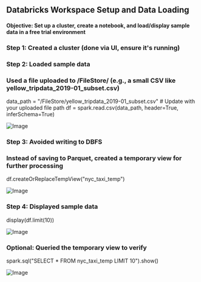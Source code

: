 ## Databricks Workspace Setup and Data Loading
#### Objective: Set up a cluster, create a notebook, and load/display sample data in a free trial environment



### Step 1: Created a cluster (done via UI, ensure it's running)




### Step 2: Loaded sample data
### Used a file uploaded to /FileStore/ (e.g., a small CSV like yellow_tripdata_2019-01_subset.csv)

data_path = "/FileStore/yellow_tripdata_2019-01_subset.csv"  # Update with your uploaded file path
df = spark.read.csv(data_path, header=True, inferSchema=True)



![Image](https://github.com/user-attachments/assets/0adc5d42-9c8b-40f9-a70f-1a431dd9b36e)



### Step 3: Avoided writing to DBFS
### Instead of saving to Parquet, created a temporary view for further processing

df.createOrReplaceTempView("nyc_taxi_temp")


![Image](https://github.com/user-attachments/assets/b28b6df1-f3fe-4a88-bd91-c1525a2fa5f1)



### Step 4: Displayed sample data

display(df.limit(10))


![Image](https://github.com/user-attachments/assets/f7689e14-5893-4d74-b784-bfa5b877ab76)



### Optional: Queried the temporary view to verify

spark.sql("SELECT * FROM nyc_taxi_temp LIMIT 10").show()


![Image](https://github.com/user-attachments/assets/da98a439-4ef9-4be9-ba7c-3601844fe862)





